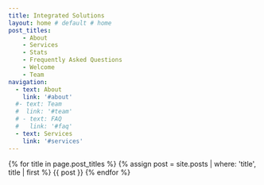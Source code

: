 ```yaml
---
title: Integrated Solutions
layout: home # default # home
post_titles:
    - About
    - Services
    - Stats
    - Frequently Asked Questions
    - Welcome
    - Team
navigation:
  - text: About
    link: '#about'
  #- text: Team
  #  link: '#team'
  # - text: FAQ
  #   link: '#faq'
  - text: Services
    link: '#services'
---
```

{% for title in page.post_titles %}
  {% assign post = site.posts | where: 'title', title | first %}
  {{ post }}
{% endfor %}